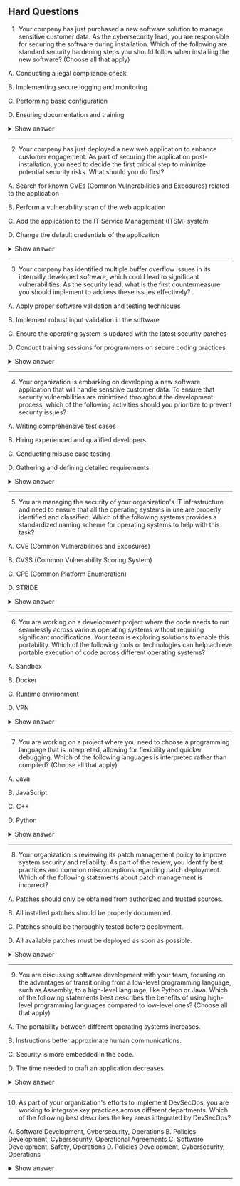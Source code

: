 ## Hard Questions ##

1. Your company has just purchased a new software solution to manage sensitive customer data. As the cybersecurity lead, you are responsible for securing the software during installation. Which of the following are standard security hardening steps you should follow when installing the new software? (Choose all that apply)

A. Conducting a legal compliance check

B. Implementing secure logging and monitoring

C. Performing basic configuration

D. Ensuring documentation and training

<details> <summary>Show answer</summary>

Correct Answers:

✅ B. Implementing secure logging and monitoring
✅ C. Performing basic configuration

Explanation:

Implementing secure logging and monitoring: Ensures all activities (access, errors) are recorded for audits and threat detection. Continuous monitoring helps detect suspicious behaviors early.

Performing basic configuration: Includes changing default credentials, limiting permissions, and adjusting settings to minimize attack surfaces and enforce the Principle of Least Privilege.

Incorrect Answers:
❌ Conducting a legal compliance check: Important for governance but not a technical hardening step during installation.
❌ Ensuring documentation and training: Valuable for usability and operational success but does not directly secure the software during installation.

</details>

---

2. Your company has just deployed a new web application to enhance customer engagement. As part of securing the application post-installation, you need to decide the first critical step to minimize potential security risks. What should you do first?

A. Search for known CVEs (Common Vulnerabilities and Exposures) related to the application

B. Perform a vulnerability scan of the web application

C. Add the application to the IT Service Management (ITSM) system

D. Change the default credentials of the application

<details> <summary>Show answer</summary>

Correct Answer:

✅ D. Change the default credentials of the application

Explanation:
Changing default credentials is the first and most critical step after installing a web application. Default usernames and passwords are widely known and easily exploited by attackers. Securing these credentials immediately prevents unauthorized access.

Incorrect Answers:

❌ Perform a vulnerability scan of the web application: Important but should come after basic security configurations like changing default credentials. Scanning too early can reveal obvious vulnerabilities that are easily mitigated.

❌ Add the application to the IT Service Management (ITSM) system: An administrative task for tracking and monitoring, but it doesn’t directly reduce immediate security risks.

❌ Search for known CVEs related to the application: Valuable for patching and risk management but typically done after initial hardening steps like securing credentials.

</details>

---

3. Your company has identified multiple buffer overflow issues in its internally developed software, which could lead to significant vulnerabilities. As the security lead, what is the first countermeasure you should implement to address these issues effectively?

A. Apply proper software validation and testing techniques

B. Implement robust input validation in the software

C. Ensure the operating system is updated with the latest security patches

D. Conduct training sessions for programmers on secure coding practices

<details> <summary>Show answer</summary>

Correct Answer:

✅ D. Conduct training sessions for programmers on secure coding practices

Explanation:
Buffer overflow vulnerabilities often result from poor coding practices like inadequate input validation and improper memory handling. While technical fixes like input validation are important, training developers on secure coding is the foundational step to prevent these issues from occurring in the first place.

Incorrect Answers:

❌ Implement robust input validation in the software: This is an effective technical fix for existing code but does not prevent new vulnerabilities if developers are not trained.

❌ Ensure the operating system is updated with the latest security patches: While important for overall security, OS patching does not directly address application-level buffer overflows.

❌ Apply proper software validation and testing techniques: These are reactive steps to find vulnerabilities but don’t prevent insecure coding practices that cause them.

</details>

---

4. Your organization is embarking on developing a new software application that will handle sensitive customer data. To ensure that security vulnerabilities are minimized throughout the development process, which of the following activities should you prioritize to prevent security issues?

A. Writing comprehensive test cases

B. Hiring experienced and qualified developers

C. Conducting misuse case testing

D. Gathering and defining detailed requirements

<details> <summary>Show answer</summary>

Correct Answer:

✅ D. Gathering and defining detailed requirements

Explanation:
Security must be integrated from the very beginning of the software development lifecycle. By gathering and defining detailed requirements early on, the team can identify necessary security controls, assess potential risks, and align security goals with business needs. This proactive approach helps avoid costly fixes and vulnerabilities later in development.

Incorrect Answers:

❌ Hiring experienced and qualified developers: Important but insufficient without clear, security-focused requirements guiding development.

❌ Conducting misuse case testing: Useful later for identifying vulnerabilities, but it cannot replace the foundational security planning done during requirements gathering.

❌ Writing comprehensive test cases: Test cases verify functionality but won’t catch security issues unless those concerns are included in the initial requirements.

</details>

---

5. You are managing the security of your organization's IT infrastructure and need to ensure that all the operating systems in use are properly identified and classified. Which of the following systems provides a standardized naming scheme for operating systems to help with this task?

A. CVE (Common Vulnerabilities and Exposures)

B. CVSS (Common Vulnerability Scoring System)

C. CPE (Common Platform Enumeration)

D. STRIDE

<details> <summary>Show answer</summary>

Correct Answer:
✅ C. CPE (Common Platform Enumeration)

Explanation:
CPE provides a standardized, consistent naming scheme for software platforms, including operating systems. It allows organizations to uniquely identify, classify, and reference operating systems and software products across security tools and frameworks. This standardized approach aids in vulnerability management and risk assessment.

Incorrect Answers:
❌ CVE: Focuses on identifying known vulnerabilities, not naming platforms.
❌ CVSS: Provides a scoring system for vulnerability severity, not a naming convention.
❌ STRIDE: A threat modeling framework, unrelated to naming or classification of OS.

</details>

---

6. You are working on a development project where the code needs to run seamlessly across various operating systems without requiring significant modifications. Your team is exploring solutions to enable this portability. Which of the following tools or technologies can help achieve portable execution of code across different operating systems?

A. Sandbox

B. Docker

C. Runtime environment

D. VPN

<details> <summary>Show answer</summary>

Correct Answers:
✅ B. Docker
✅ C. Runtime environment

Explanation:
A runtime environment, such as the Java Virtual Machine (JVM) or .NET Common Language Runtime (CLR), provides a platform-independent layer, allowing code to execute on any system with the runtime installed, enabling portability across operating systems. Docker uses containerization to package applications and their dependencies into portable containers that run consistently across different operating systems where Docker is supported.

Incorrect Answers:
❌ A. Sandbox: Primarily used to isolate code execution for security testing, not for ensuring cross-OS portability.
❌ D. VPN: Provides secure network communication and does not facilitate code portability or execution across operating systems.

</details>

---

7. You are working on a project where you need to choose a programming language that is interpreted, allowing for flexibility and quicker debugging. Which of the following languages is interpreted rather than compiled? (Choose all that apply)

A. Java

B. JavaScript

C. C++

D. Python

<details> <summary>Show answer</summary>

Correct Answers:
✅ B. JavaScript
✅ D. Python

Explanation:
Python is an interpreted language, where code is executed line-by-line by the interpreter at runtime, enabling flexibility and faster debugging, though sometimes at the cost of slower performance compared to compiled languages.
JavaScript is also an interpreted language, typically run in browsers or environments like Node.js, allowing dynamic execution and flexibility for web applications.

Incorrect Answers:
❌ C++ is a compiled language, requiring code compilation to machine code before execution, offering faster runtime performance.
❌ Java is a hybrid language: it is compiled into bytecode, which is then interpreted by the Java Virtual Machine (JVM). While it involves interpretation, Java is not fully interpreted in the traditional sense.

</details>

---

8. Your organization is reviewing its patch management policy to improve system security and reliability. As part of the review, you identify best practices and common misconceptions regarding patch deployment. Which of the following statements about patch management is incorrect?

A. Patches should only be obtained from authorized and trusted sources.

B. All installed patches should be properly documented.

C. Patches should be thoroughly tested before deployment.

D. All available patches must be deployed as soon as possible.

<details> <summary>Show answer</summary>

Correct Answer:
✅ D. All available patches must be deployed as soon as possible.

Explanation:
While timely patching is important for security, not all patches should be deployed immediately. Patches must be thoroughly tested first to ensure they do not disrupt critical systems or applications. Some patches addressing non-critical issues may be scheduled based on priority and risk assessment to avoid unnecessary downtime or conflicts.

Incorrect Answers:
❌ A. Obtaining patches only from authorized and trusted sources is essential to avoid introducing malware or counterfeit updates.
❌ B. Documenting all installed patches is necessary for tracking system updates and ensuring compliance.
❌ C. Testing patches before deployment is a critical best practice to prevent new issues or conflicts in the environment.

</details>

---

9. You are discussing software development with your team, focusing on the advantages of transitioning from a low-level programming language, such as Assembly, to a high-level language, like Python or Java. Which of the following statements best describes the benefits of using high-level programming languages compared to low-level ones? (Choose all that apply)

A. The portability between different operating systems increases.

B. Instructions better approximate human communications.

C. Security is more embedded in the code.

D. The time needed to craft an application decreases.

<details> <summary>Show answer</summary>

Correct Answers:
✅ A. The portability between different operating systems increases.
✅ B. Instructions better approximate human communications.
✅ D. The time needed to craft an application decreases.

Explanation:

Instructions better approximate human communications: High-level languages use syntax closer to natural language, making code easier to read, write, and maintain compared to low-level Assembly language with cryptic commands.

The time needed to craft an application decreases: High-level languages provide abstractions, standard libraries, and frameworks that reduce coding effort and speed up development. For example, writing a simple program like "Hello, World!" takes one line in Python but many steps in Assembly.

The portability between different operating systems increases: High-level languages abstract hardware details, allowing the same code to run on different platforms with minimal or no modification (e.g., Java’s JVM, Python interpreters across OSes).

Incorrect Answer:
❌ C. Security is more embedded in the code: While some high-level languages offer features like automatic memory management that help avoid certain vulnerabilities, security depends mainly on developer practices and external controls. High-level languages do not inherently guarantee secure code.

</details>

---

10. As part of your organization's efforts to implement DevSecOps, you are working to integrate key practices across different departments. Which of the following best describes the key areas integrated by DevSecOps?

A. Software Development, Cybersecurity, Operations
B. Policies Development, Cybersecurity, Operational Agreements
C. Software Development, Safety, Operations
D. Policies Development, Cybersecurity, Operations

<details> <summary>Show answer</summary>

Correct Answer:
✅ A. Software Development, Cybersecurity, Operations

Explanation:
DevSecOps integrates software development, cybersecurity, and operations into a unified workflow. The core idea is to embed security practices throughout the development and deployment process rather than treating security as a separate, final step. This approach ensures continuous security integration, testing, and automation in the software lifecycle, enhancing overall security posture.

Incorrect Answers:
❌ B. Policies Development, Cybersecurity, Operational Agreements: While important in IT governance, policies and agreements are not the core focus of DevSecOps, which centers on integrating security into development and operations processes.
❌ C. Software Development, Safety, Operations: Safety concerns physical or workplace safety and are unrelated to the security focus of DevSecOps.
❌ D. Policies Development, Cybersecurity, Operations: Policies are necessary but not the primary integration point for DevSecOps, which emphasizes practical integration of security into development and operational workflows.

</details>

---
